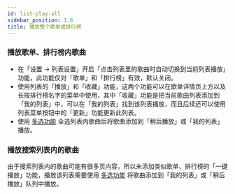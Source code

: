 ```yaml
---
id: list-play-all
sidebar_position: 1.6
title: 播放整个歌单或排行榜
---
```


### 播放歌单、排行榜内歌曲

- 在「设置 → 列表设置」开启「点击列表里的歌曲时自动切换到当前列表播放」功能，此功能仅对「歌单」和「排行榜」有效，默认关闭。
- 使用列表的「播放」和「收藏」功能，这两个功能可以在歌单详情页上方以及长按排行榜名字的菜单中使用，其中「收藏」功能是把当前歌曲列表添加到「我的列表」中，可以在「我的列表」找到该列表播放，而且后续还可以使用列表菜单按钮中的「更新」功能更新此列表。
- 使用 [多选功能](./list-multiple-selection) 全选列表内歌曲后将歌曲添加到「稍后播放」或「我的列表」播放。

### 播放搜索列表内的歌曲

由于搜索列表内的歌曲可能有很多页内容，所以未添加类似歌单、排行榜的「一键播放」功能，播放该列表需要使用 [多选功能](./list-multiple-selection) 将歌曲添加到「我的列表」或「稍后播放」队列中播放。

